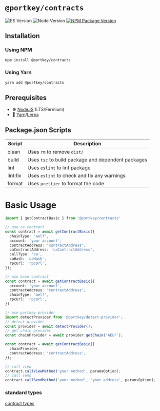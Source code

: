# `@portkey/contracts`

![ES Version](https://img.shields.io/badge/ES-2020-yellow)
![Node Version](https://img.shields.io/badge/node-14.x-green)
[![NPM Package Version][npm-image-version]][npm-url]


## Installation

### Using NPM

```bash
npm install @portkey/contracts
```

### Using Yarn

```bash
yarn add @portkey/contracts
```

## Prerequisites

- :gear: [NodeJS](https://nodejs.org/) (LTS/Fermium)
- :toolbox: [Yarn](https://yarnpkg.com/)/[Lerna](https://lerna.js.org/)

## Package.json Scripts

| Script   | Description                                        |
| -------- | -------------------------------------------------- |
| clean    | Uses `rm` to remove `dist/`                        |
| build    | Uses `tsc` to build package and dependent packages |
| lint     | Uses `eslint` to lint package                      |
| lint:fix | Uses `eslint` to check and fix any warnings        |
| format   | Uses `prettier` to format the code                 |

# Basic Usage

```typescript
import { getContractBasic } from '@portkey/contracts'

// use ca contract 
const contract = await getContractBasic({
  chainType: 'aelf',
  account: 'your account',
  contractAddress: 'contractAddress',
  caContractAddress: 'caContractAddress',
  callType: 'ca',
  caHash: 'caHash',
  rpcUrl: 'rpcUrl',
});

// use base contract 
const contract = await getContractBasic({
  account: 'your account',
  contractAddress: 'contractAddress',
  chainType: 'aelf',
  rpcUrl: 'rpcUrl',
})

// use portkey provider
import detectProvider from '@portkey/detect-provider';
// detect provider
const provider = await detectProvider();
// get chain provider
const chainProvider = await provider.getChain('AELF');

const contract = await getContractBasic({
  chainProvider,
  contractAddress: 'contractAddress',
});

// call view
contract.callViewMethod('your method', paramsOption);
// call send
contract.callSendMethod('your method', 'your address', paramsOption);
```
### standard types

[contract types](../types/src/contract.ts)



[npm-image-version]: https://img.shields.io/npm/v/@portkey/contracts
[npm-url]: https://npmjs.org/package/@portkey/contracts